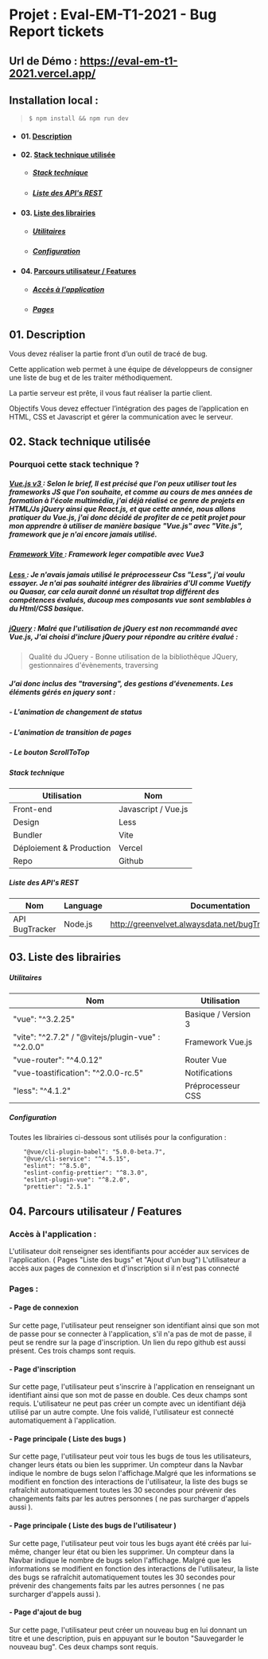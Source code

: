 # Projet : Eval-EM-T1-2021 - Bug Report tickets

## Url de Démo : https://eval-em-t1-2021.vercel.app/

## Installation local :

> `$ npm install && npm run dev`

-   #### 01. [Description](#01)
-   #### 02. [Stack technique utilisée](#02)
    -   ##### [Stack technique](#02-1)
    -   ##### [Liste des API's REST](#02-1)
-   #### 03. [Liste des librairies](#03)
    -   ##### [Utilitaires](#03-1)
    -   ##### [Configuration](#03-2)
-   #### 04. [Parcours utilisateur / Features](#04)
    -   ##### [Accès à l'application](#04-1)
    -   ##### [Pages](#04-2)

<a name='01'></a>

## 01. Description

Vous devez réaliser la partie front d’un outil de tracé de bug.

Cette application web permet à une équipe de développeurs de consigner une liste de bug et de les traiter méthodiquement.

La partie serveur est prête, il vous faut réaliser la partie client.

Objectifs Vous devez effectuer l’intégration des pages de l’application en HTML, CSS et Javascript et gérer la communication avec le serveur.

<a name='02'></a>

## 02. Stack technique utilisée

<a name='02-1'></a>

### Pourquoi cette stack technique ?

##### <u>Vue.js v3 </u> : Selon le brief, Il est précisé que l'on peux utiliser tout les frameworks JS que l'on souhaite, et comme au cours de mes années de formation à l'école multimédia, j'ai déjà réalisé ce genre de projets en HTML/Js jQuery ainsi que React.js, et que cette année, nous allons pratiquer du Vue.js, j'ai donc décidé de profiter de ce petit projet pour mon apprendre à utiliser de manière basique "Vue.js" avec "Vite.js", framework que je n'ai encore jamais utilisé.

##### <u>Framework Vite </u> : Framework leger compatible avec Vue3

##### <u>Less </u> : Je n'avais jamais utilisé le préprocesseur Css "Less", j'ai voulu essayer. Je n'ai pas souhaité intégrer des librairies d'UI comme Vuetify ou Quasar, car cela aurait donné un résultat trop différent des compétences évalués, ducoup mes composants vue sont semblables à du Html/CSS basique.

##### <u>jQuery</u> : Malré que l'utilisation de jQuery est non recommandé avec Vue.js, J'ai choisi d'inclure jQuery pour répondre au critère évalué :

> Qualité du JQuery - Bonne utilisation de la bibliothêque JQuery, gestionnaires d'évènements, traversing

##### J'ai donc inclus des "traversing", des gestions d'évenements. Les éléments gérés en jquery sont :

##### - L'animation de changement de status

##### - L'animation de transition de pages

##### - Le bouton ScrollToTop

##### Stack technique

| Utilisation              | Nom                 |
| ------------------------ | ------------------- |
| Front-end                | Javascript / Vue.js |
| Design                   | Less                |
| Bundler                  | Vite                |
| Déploiement & Production | Vercel              |
| Repo                     | Github              |

<a name='02-1'></a>

##### Liste des API's REST

| Nom            | Language | Documentation                                             |
| -------------- | -------- | --------------------------------------------------------- |
| API BugTracker | Node.js  | http://greenvelvet.alwaysdata.net/bugTracker/doc/api.html |

<a name='03'></a>

## 03. Liste des librairies

<a name='03-1'></a>

##### Utilitaires

| Nom                                                | Utilisation         |
| -------------------------------------------------- | ------------------- |
| "vue": "^3.2.25"                                   | Basique / Version 3 |
| "vite": "^2.7.2" / "@vitejs/plugin-vue" : "^2.0.0" | Framework Vue.js    |
| "vue-router": "^4.0.12"                            | Router Vue          |
| "vue-toastification": "^2.0.0-rc.5"                | Notifications       |
| "less": "^4.1.2"                                   | Préprocesseur CSS   |

<a name='03-2'></a>

##### Configuration

Toutes les librairies ci-dessous sont utilisés pour la configuration :

        "@vue/cli-plugin-babel": "5.0.0-beta.7",
        "@vue/cli-service": "^4.5.15",
        "eslint": "^8.5.0",
        "eslint-config-prettier": "^8.3.0",
        "eslint-plugin-vue": "^8.2.0",
        "prettier": "2.5.1"

<a name='04'></a>

## 04. Parcours utilisateur / Features

<a name='04-1'></a>

### Accès à l'application :

L'utilisateur doit renseigner ses identifiants pour accéder aux services de l'application. ( Pages "Liste des bugs" et "Ajout d'un bug") L'utilisateur a accès aux pages de connexion et d'inscription si il n'est pas connecté

<a name='04-2'></a>

### Pages :

<a name='04-2-1'></a>

#### - Page de connexion

Sur cette page, l'utilisateur peut renseigner son identifiant ainsi que son mot de passe pour se connecter à l'application, s'il n'a pas de mot de passe, il peut se rendre sur la page d'inscription. Un lien du repo github est aussi présent. Ces trois champs sont requis.

#### - Page d'inscription

Sur cette page, l'utilisateur peut s'inscrire à l'application en renseignant un identifiant ainsi que son mot de passe en double. Ces deux champs sont requis. L'utilisateur ne peut pas créer un compte avec un identifiant déjà utilisé par un autre compte. Une fois validé, l'utilisateur est connecté automatiquement à l'application.

#### - Page principale ( Liste des bugs )

Sur cette page, l'utilisateur peut voir tous les bugs de tous les utilisateurs, changer leurs états ou bien les supprimer. Un compteur dans la Navbar indique le nombre de bugs selon l'affichage.Malgré que les informations se modifient en fonction des interactions de l'utilisateur, la liste des bugs se rafraîchit automatiquement toutes les 30 secondes pour prévenir des changements faits par les autres personnes ( ne pas surcharger d'appels aussi ).

#### - Page principale ( Liste des bugs de l'utilisateur )

Sur cette page, l'utilisateur peut voir tous les bugs ayant été créés par lui-même, changer leur état ou bien les supprimer. Un compteur dans la Navbar indique le nombre de bugs selon l'affichage. Malgré que les informations se modifient en fonction des interactions de l'utilisateur, la liste des bugs se rafraîchit automatiquement toutes les 30 secondes pour prévenir des changements faits par les autres personnes ( ne pas surcharger d'appels aussi ).

#### - Page d'ajout de bug

Sur cette page, l'utilisateur peut créer un nouveau bug en lui donnant un titre et une description, puis en appuyant sur le bouton "Sauvegarder le nouveau bug". Ces deux champs sont requis.
